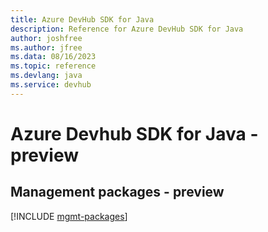 ```yaml
---
title: Azure DevHub SDK for Java
description: Reference for Azure DevHub SDK for Java
author: joshfree
ms.author: jfree
ms.data: 08/16/2023
ms.topic: reference
ms.devlang: java
ms.service: devhub
---
```

# Azure Devhub SDK for Java - preview

## Management packages - preview
[!INCLUDE [mgmt-packages](devhub-mgmt-index.md)]